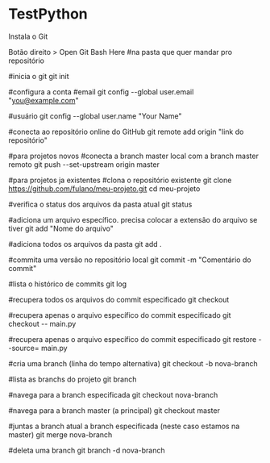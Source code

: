 # TestPython
Instala o Git

Botão direito > Open Git Bash Here #na pasta que quer mandar pro repositório

#inicia o git
git init 

#configura a conta
  #email
  git config --global user.email "you@example.com"
  
  #usuário
  git config --global user.name "Your Name"

#conecta ao repositório online do GitHub
git remote add origin "link do repositório"

#para projetos novos
  #conecta a branch master local com a branch master remoto
  git push --set-upstream origin master

#para projetos ja existentes
  #clona o repositório existente
  git clone https://github.com/fulano/meu-projeto.git
  cd meu-projeto
  

#verifica o status dos arquivos da pasta atual
git status 

#adiciona um arquivo específico. precisa colocar a extensão do arquivo se tiver
git add "Nome do arquivo" 

#adiciona todos os arquivos da pasta
git add . 

#commita uma versão no repositório local
git commit -m "Comentário do commit"

#lista o histórico de commits
git log

#recupera todos os arquivos do commit especificado
git checkout <id-do-commit-antigo>

#recupera apenas o arquivo específico do commit especificado
git checkout <id-do-commit-antigo> -- main.py

#recupera apenas o arquivo específico do commit especificado
git restore --source=<id-do-commit-antigo> main.py

#cria uma branch (linha do tempo alternativa)
git checkout -b nova-branch

#lista as branchs do projeto
git branch

#navega para a branch especificada
git checkout nova-branch

#navega para a branch master (a principal)
git checkout master

#juntas a branch atual a branch especificada (neste caso estamos na master)
git merge nova-branch

#deleta uma branch
git branch -d nova-branch


